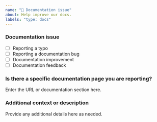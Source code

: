 ```yaml
---
name: "📖 Documentation issue"
about: Help improve our docs.
labels: "type: docs"
---
```


### Documentation issue

<!-- (Update "[ ]" to "[x]" to check a box) -->

- [ ] Reporting a typo
- [ ] Reporting a documentation bug
- [ ] Documentation improvement
- [ ] Documentation feedback

<!--
  If your issue is not regarding the documentation, please choose an issue type:
  https://github.com/BlackBeltTechnology/judo-psm-archetype/issues/new/choose
-->

### Is there a specific documentation page you are reporting?

Enter the URL or documentation section here.

### Additional context or description

Provide any additional details here as needed.
